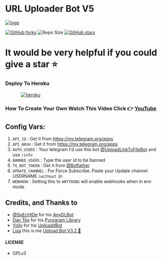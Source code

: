 # URL Uploader Bot V5

[![logo](https://te.legra.ph/file/82c925ccc38606d837831.jpg)](https://t.me/UploadLinkToFileBot)

[![GitHub forks](https://img.shields.io/github/forks/LISA-KOREA/URL-UPLOADER-BOT?&style=flat-square&logo=github)](https://github.com/LISA-KOREA/URL-UPLOADER-BOT/fork)
![Repo Size](https://img.shields.io/github/repo-size/LISA-KOREA/URL-UPLOADER-BOT?&style=flat-square&logo=github)
[![GitHub stars](https://img.shields.io/github/stars/LISA-KOREA/URL-UPLOADER-BOT?&style=flat-square&logo=github)](https://github.com/LISA-KOREA/URL-UPLOADER-BOT/stargazers)

# It would be very helpful if you could give a star ⭐


### Deploy To Heroku

  ㅤ ㅤ   ㅤ <a href="https://github.com/LISA-KOREA/UPLOADER-BOT-V2"><img alt="heroku" src="https://img.shields.io/badge/-Deploy%20To%20Heroku-purple?style=for-the-badge&logo=heroku&logoColor=white"/></a> 

### How To Create Your Own Watch This Video Click 👉 [YouTube](https://youtu.be/1AJISrJXwqA)

## Config Vars:

1. `API_ID` : Get it from https://my.telegram.org/apps 
2. `API_HASH` : Get it from https://my.telegram.org/apps
3. `AUTH_USERS` : Your telegram I'd use this bot [@UploadLinkToFileBot](https://telegram.dog/UploadLinkToFileBot) and use `/info`
4. `BANNED_USERS` : Type the user id to be banned
5. `TG_BOT_TOKEN` : Get it from [@Botfather](https://t.me/botfather)
6. `UPDATE_CHANNEL` : For Force Subscribe. Paste your Update channel USERNAME `(without @)`
7. `WEBHOOK` : Setting this to `ANYTHING` will enable webhooks when in env mode

## Credits, and Thanks to

* [@SpEcHlDe](https://t.me/ThankTelegram) for his [AnyDLBot](https://telegram.dog/AnyDLBot)
* [Dan Tès](https://t.me/haskell) for his [Pyrogram Library](https://github.com/pyrogram/pyrogram)
* [Yoily](https://t.me/YoilyL) for his [UploaditBot](https://telegram.dog/UploaditBot)
* [Lisa](https://t.me/LISA_FAN_LK) this is me [Upload Bot V3.2 🚀](https://telegram.dog/UploadLinkToFileBot)
#### LICENSE
- GPLv3
